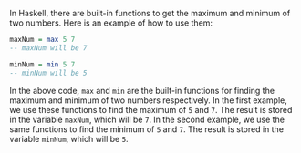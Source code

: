 In Haskell, there are built-in functions to get the maximum and minimum of two numbers. Here is an example of how to use them:

```haskell
maxNum = max 5 7
-- maxNum will be 7

minNum = min 5 7
-- minNum will be 5
```

In the above code, `max` and `min` are the built-in functions for finding the maximum and minimum of two numbers respectively. In the first example, we use these functions to find the maximum of `5` and `7`. The result is stored in the variable `maxNum`, which will be `7`. In the second example, we use the same functions to find the minimum of `5` and `7`. The result is stored in the variable `minNum`, which will be `5`.